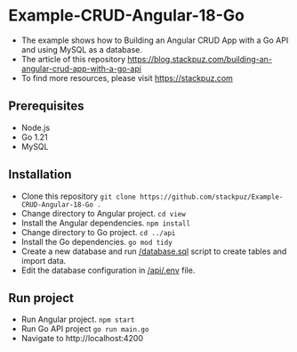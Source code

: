 # Example-CRUD-Angular-18-Go
- The example shows how to Building an Angular CRUD App with a Go API and using MySQL as a database.
- The article of this repository https://blog.stackpuz.com/building-an-angular-crud-app-with-a-go-api
- To find more resources, please visit https://stackpuz.com

## Prerequisites
- Node.js
- Go 1.21
- MySQL

## Installation
- Clone this repository `git clone https://github.com/stackpuz/Example-CRUD-Angular-18-Go .`
- Change directory to Angular project. `cd view`
- Install the Angular dependencies. `npm install`
- Change directory to Go project. `cd ../api`
- Install the Go dependencies. `go mod tidy`
- Create a new database and run [/database.sql](/database.sql) script to create tables and import data.
- Edit the database configuration in [/api/.env](/api/.env) file.

## Run project

- Run Angular project. `npm start`
- Run Go API project `go run main.go`
- Navigate to http://localhost:4200